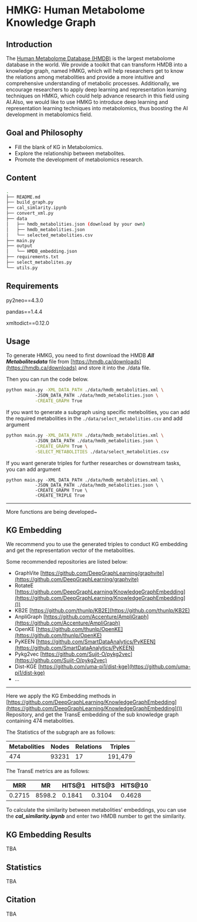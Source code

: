 # HMKG: Human Metabolome Knowledge Graph

## Introduction

The [Human Metabolome Database (HMDB)](https://hmdb.ca) is the largest metabolome database in the world. We provide a toolkit that can transform HMDB into a knowledge graph, named HMKG, which will help researchers get to know the relations among metabolities and provide a more intuitive and comprehensive understanding of metabolic processes. Additionally, we encourage researchers to apply deep learning and representation learning techniques on HMKG, which could help advance research in this field using AI.Also, we would like to use HMKG to introduce deep learning and representation learning techniques into metabolomics, thus boosting the AI development in metabolomics field.

## Goal and Philosophy

* Fill the blank of KG in Metabolomics.
* Explore the relationship between metabolites.
* Promote the development of metabolomics research.

## Content

```bash
.
├── README.md
├── build_graph.py
├── cal_simlarity.ipynb
├── convert_xml.py
├── data
│   ├── hmdb_metabolities.json (download by your own)
│   ├── hmdb_metabolities.json
│   └── selected_metabolities.csv
├── main.py
├── output
│   └── HMDB_embedding.json
├── requirements.txt
├── select_metabolites.py
└── utils.py
```

## Requirements

py2neo==4.3.0

pandas==1.4.4

xmltodict==0.12.0

## Usage

To generate HMKG, you need to first download the HMDB ***All Metabolitesdata*** file from [https://hmdb.ca/downloads](https://hmdb.ca/downloads) and store it into the ./data file.

Then you can run the code below.

```bash
python main.py -XML_DATA_PATH ./data/hmdb_metabolities.xml \ 
	       -JSON_DATA_PATH ./data/hmdb_metabolities.json \
	       -CREATE_GRAPH True
```

If you want to generate a subgraph using specific metebolities, you can add the required metabolities in the `./data/select_metabolities.csv` and add argument

```bash
python main.py -XML_DATA_PATH ./data/hmdb_metabolities.xml \ 
	       -JSON_DATA_PATH ./data/hmdb_metabolities.json \
	       -CREATE_GRAPH True \
	       -SELECT_METABOLITIES ./data/select_metabolities.csv
```

If you want generate triples for further researches or downstream tasks, you can add argument

```
python main.py -XML_DATA_PATH ./data/hmdb_metabolities.xml \ 
	       -JSON_DATA_PATH ./data/hmdb_metabolities.json \
	       -CREATE_GRAPH True \
	       -CREATE_TRIPLE True
```

---

More functions are being developed~

## KG Embedding

We recommend you to use the generated triples to conduct KG embedding and get the representation vector of the metabolities.

Some recommended repositories are listed below:

* GraphVite [https://github.com/DeepGraphLearning/graphvite](https://github.com/DeepGraphLearning/graphvite)
* RotateE [https://github.com/DeepGraphLearning/KnowledgeGraphEmbedding](https://github.com/DeepGraphLearning/KnowledgeGraphEmbedding]())
* KB2E [https://github.com/thunlp/KB2E](https://github.com/thunlp/KB2E)
* AnpliGraph [https://github.com/Accenture/AmpliGraph](https://github.com/Accenture/AmpliGraph)
* OpenKE [https://github.com/thunlp/OpenKE](https://github.com/thunlp/OpenKE)
* PyKEEN [https://github.com/SmartDataAnalytics/PyKEEN](https://github.com/SmartDataAnalytics/PyKEEN)
* Pykg2vec [https://github.com/Sujit-O/pykg2vec](https://github.com/Sujit-O/pykg2vec)
* Dist-KGE [https://github.com/uma-pi1/dist-kge](https://github.com/uma-pi1/dist-kge)
* ...

---

Here we apply the KG Embedding methods in [https://github.com/DeepGraphLearning/KnowledgeGraphEmbedding](https://github.com/DeepGraphLearning/KnowledgeGraphEmbedding]()) Repository, and get the TransE embedding of the sub knowledge graph containing 474 metabolities.

The Statistics of the subgraph are as follows:

| Metabolities | Nodes | Relations | Triples |
| ------------ | ----- | --------- | ------- |
| 474          | 93231 | 17        | 191,479 |

The TransE metrics are as follows:

| MRR    | MR     | HITS@1 | HITS@3 | HITS@10 |
| ------ | ------ | ------ | ------ | ------- |
| 0.2715 | 8598.2 | 0.1841 | 0.3104 | 0.4628  |

To calculate the similarity between metabolities' embeddings, you can use the ***cal_similarity.ipynb*** and enter two HMDB number to get the similarity.

## KG Embedding Results

TBA

## **Statistics**

TBA

## Citation

TBA
